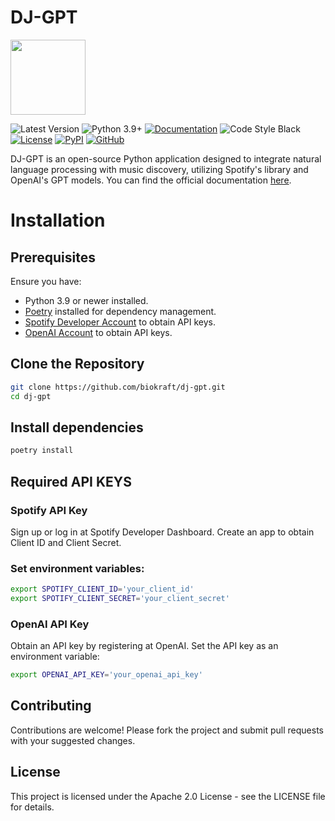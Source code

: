 # DJ-GPT

<p align="left">
  <img src="https://i.imgur.com/exyDRdG.png" width="120" height="120">
</p>

![Latest Version](https://img.shields.io/badge/version-0.1.0-g)
![Python 3.9+](https://img.shields.io/badge/python-3.9%2C%203.10%2C%203.11-blue?logo=python)
[![Documentation](https://img.shields.io/badge/documentation-view-blue?logo=read-the-docs)](https://biokraft.github.io/dj_gpt/)
![Code Style Black](https://img.shields.io/badge/code%20style-black-black)
[![License](https://img.shields.io/badge/License-Apache%202.0-g.svg)](https://opensource.org/licenses/Apache-2.0)
[![PyPI](https://img.shields.io/badge/PyPI-View%20on%20PyPI-blue?logo=pypi)](https://pypi.org/project/dj-gpt/)
[![GitHub](https://img.shields.io/badge/GitHub-View%20on%20GitHub-lightgrey?logo=github)](https://github.com/biokraft/dj_gpt)

DJ-GPT is an open-source Python application designed to integrate natural language processing with music discovery, utilizing Spotify's library and OpenAI's GPT models.
You can find the official documentation [here](https://biokraft.github.io/dj_gpt/).

# Installation

## Prerequisites

Ensure you have:
- Python 3.9 or newer installed.
- [Poetry](https://python-poetry.org/docs/) installed for dependency management.
- [Spotify Developer Account](https://developer.spotify.com/) to obtain API keys.
- [OpenAI Account](https://platform.openai.com/) to obtain API keys.

## Clone the Repository

```bash
git clone https://github.com/biokraft/dj-gpt.git
cd dj-gpt
```

## Install dependencies
```bash
poetry install
```

## Required API KEYS
### Spotify API Key
Sign up or log in at Spotify Developer Dashboard.
Create an app to obtain Client ID and Client Secret.

### Set environment variables:
```bash
export SPOTIFY_CLIENT_ID='your_client_id'
export SPOTIFY_CLIENT_SECRET='your_client_secret'
```

### OpenAI API Key
Obtain an API key by registering at OpenAI.
Set the API key as an environment variable:
```bash
export OPENAI_API_KEY='your_openai_api_key'
```

## Contributing
Contributions are welcome! Please fork the project and submit pull requests with your suggested changes.

## License
This project is licensed under the Apache 2.0 License - see the LICENSE file for details.
